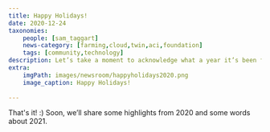 ```yaml
---
title: Happy Holidays! 
date: 2020-12-24
taxonomies:
    people: [sam_taggart]
    news-category: [farming,cloud,twin,aci,foundation]
    tags: [community,technology]
description: Let’s take a moment to acknowledge what a year it’s been for all of us around the world.
extra:
    imgPath: images/newsroom/happyholidays2020.png
    image_caption: Happy Holidays!
    
---
```


That's it! :) Soon, we’ll share some highlights from 2020 and some words about 2021.
